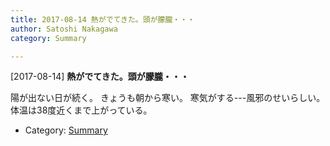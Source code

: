 ```yaml
---
title: 2017-08-14 熱がでてきた。頭が朦朧・・・
author: Satoshi Nakagawa
category: Summary

---
```


[2017-08-14] **熱がでてきた。頭が朦朧・・・** 

 陽が出ない日が続く。
きょうも朝から寒い。
寒気がする---風邪のせいらしい。
体温は38度近くまで上がっている。

- Category: [Summary](https://merapano.github.io/categories.html#Summary)

